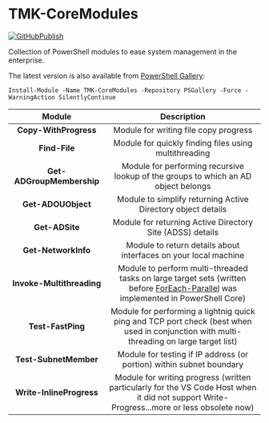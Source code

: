 # TMK-CoreModules

[![GitHubPublish][GitHubPublishBadge]][GitHubPublishLink]

Collection of PowerShell modules to ease system management in the enterprise.

The latest version is also available from [PowerShell Gallery][GitHubPublishLink]:

`Install-Module -Name TMK-CoreModules -Repository PSGallery -Force -WarningAction SilentlyContinue`

| Module                    | Description                                                                                                                                |
|:-------------------------:|:------------------------------------------------------------------------------------------------------------------------------------------:|
| **Copy-WithProgress**     | Module for writing file copy progress                                                                                                      |
| **Find-File**             | Module for quickly finding files using multithreading                                                                                      |
| **Get-ADGroupMembership** | Module for performing recursive lookup of the groups to which an AD object belongs                                                         |
| **Get-ADOUObject**        | Module to simplify returning Active Directory object details                                                                               |
| **Get-ADSite**            | Module for returning Active Directory Site (ADSS) details                                                                                  |
| **Get-NetworkInfo**       | Module to return details about interfaces on your local machine                                                                            |
| **Invoke-Multithreading** | Module to perform multi-threaded tasks on large target sets (written before [ForEach-Parallel](https://github.com/PowerShell/PowerShell/pull/10229) was implemented in PowerShell Core)           |
| **Test-FastPing**         | Module for performing a lightnig quick ping and TCP port check (best when used in conjunction with multi-threading on large target list)   |
| **Test-SubnetMember**     | Module for testing if IP address (or portion) within subnet boundary                                                                       |
| **Write-InlineProgress**  | Module for writing progress (written particularly for the VS Code Host when it did not support Write-Progress...more or less obsolete now) |

[GitHubPublishBadge]: https://github.com/tmknight/TMK-CoreModules/actions/workflows/publish-module.yml/badge.svg
[GitHubPublishLink]: https://www.powershellgallery.com/packages/TMK-CoreModules/
